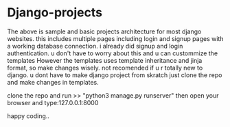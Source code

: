 # Django-projects
The above is sample and basic projects architecture for most django websites.
this includes multiple pages including login and signup pages with a working database connection.
i already did signup and login authentication.
u don't have to worry about this and 
u can custommize the templates
However the templates uses template inheritance and jinja format, so make changes wisely.
not recomended if u r totally new to django.
u dont have to make django project from skratch just clone the repo and make changes in templates.

clone the repo and run >> "python3 manage.py runserver"
then open your browser and type:127.0.0.1:8000

happy coding..
